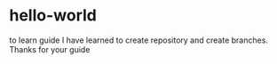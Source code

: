# hello-world
to learn guide
I have learned to create repository and create branches.
Thanks for your guide
